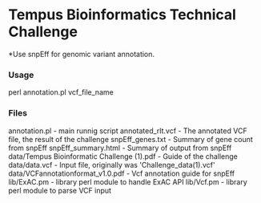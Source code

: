 Tempus Bioinformatics Technical Challenge
=======

*Use snpEff for genomic variant annotation.

### Usage

perl annotation.pl vcf_file_name

### Files
  annotation.pl - main runnig script
  annotated_rlt.vcf - The annotated VCF file, the result of the challenge
  snpEff_genes.txt - Summary of gene count from snpEff
  snpEff_summary.html - Summary of output from snpEff
  data/Tempus Bioinformatic Challenge (1).pdf - Guide of the challenge
  data/data.vcf - Input file, originally was 'Challenge_data(1).vcf'
  data/VCFannotationformat_v1.0.pdf - Vcf annotation guide for snpEff
  lib/ExAC.pm - library perl module to handle ExAC API
  lib/Vcf.pm - library perl module to parse VCF input






